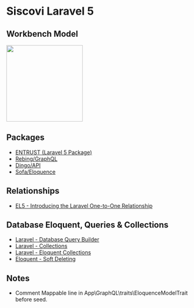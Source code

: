 # Siscovi Laravel 5
## Workbench Model
<a href="http://i.imgur.com/aJ6J0nu.png" target="_blank"><img width="200px" src="http://i.imgur.com/aJ6J0nu.png"></a>

## Packages
- [ENTRUST (Laravel 5 Package)](https://github.com/Zizaco/entrust)
- [Rebing/GraphQL](https://github.com/rebing/graphql-laravel)
- [Dingo/API](https://github.com/dingo/api/wiki)
- [Sofa/Eloquence](https://github.com/jarektkaczyk/eloquence/wiki)

## Relationships
- [EL5 - Introducing the Laravel One-to-One Relationship](http://www.easylaravelbook.com/blog/2015/03/05/introducing-the-one-to-one-relationship/)

## Database Eloquent, Queries & Collections 
- [Laravel - Database Query Builder](https://laravel.com/docs/5.4/queries)
- [Laravel - Collections](https://laravel.com/docs/5.4/collections)
- [Laravel - Eloquent Collections](https://laravel.com/docs/5.4/eloquent-collections)
- [Eloquent - Soft Deleting](https://laravel.com/docs/5.4/eloquent#soft-deleting)

## Notes
- Comment Mappable line in App\GraphQL\traits\EloquenceModelTrait before seed. 